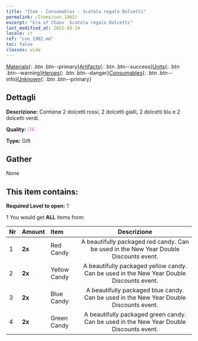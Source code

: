 ```yaml
---
title: "Item - Consumables - Scatola regalo Dolcetti"
permalink: /Items/con_1902/
excerpt: "Era of Chaos  Scatola regalo Dolcetti"
last_modified_at: 2021-03-24
locale: it
ref: "con_1902.md"
toc: false
classes: wide
---
```

 [Materials](/it/Items/){: .btn .btn--primary}[Artifacts](/it/Items/Artifacts/){: .btn .btn--success}[Units](/it/Items/Units/){: .btn .btn--warning}[Heroes](/it/Items/Heroes/){: .btn .btn--danger}[Consumables](/it/Items/Consumables/){: .btn .btn--info}[Unknown](/it/Items/Unknown/){: .btn .btn--primary}

## Dettagli
 **Descrizione:** Contiene 2 dolcetti rossi, 2 dolcetti gialli, 2 dolcetti blu e 2 dolcetti verdi.

 **Quality:** <span style="color: #DA70D6">OK</span>

 **Type:** Gift

## Gather

  None

## This item contains:

 **Required Level to open:** 1

 1 You would get **ALL** items  from:

  | Nr | Amount |     Item    | Descrizione |
  |:---|:-------|:------------|:-----------:|
  | 1 |  **2x** | Red Candy | A beautifully packaged red candy. Can be used in the New Year Double Discounts event.  | 
  | 2 |  **2x** | Yellow Candy | A beautifully packaged yellow candy. Can be used in the New Year Double Discounts event.  | 
  | 3 |  **2x** | Blue Candy | A beautifully packaged blue candy. Can be used in the New Year Double Discounts event.  | 
  | 4 |  **2x** | Green Candy | A beautifully packaged green candy. Can be used in the New Year Double Discounts event.  | 
